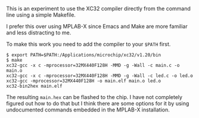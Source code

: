 This is an experiment to use the XC32 compiler directly from the command line using a simple Makefile.

I prefer this over using MPLAB-X since Emacs and Make are more familiar and less distracting to me.

To make this work you need to add the compiler to your `$PATH` first.

```
$ export PATH=$PATH:/Applications/microchip/xc32/v1.20/bin
$ make
xc32-gcc -x c -mprocessor=32MX440F128H -MMD -g -Wall -c main.c -o main.o
xc32-gcc -x c -mprocessor=32MX440F128H -MMD -g -Wall -c led.c -o led.o
xc32-gcc -mprocessor=32MX440F128H -o main.elf main.o led.o
xc32-bin2hex main.elf
```

The resulting `main.hex` can be flashed to the chip. I have not completely figured out how to do that but I think there are some options for it by using undocumented commands embedded in the MPLAB-X installation.

